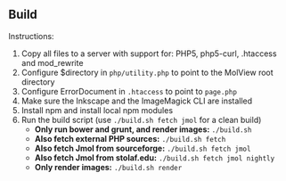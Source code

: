 Build
---
Instructions:

1. Copy all files to a server with support for: PHP5, php5-curl, .htaccess and mod_rewrite
2. Configure $directory in `php/utility.php` to point to the MolView root directory
3. Configure ErrorDocument in `.htaccess` to point to `page.php`
4. Make sure the Inkscape and the ImageMagick CLI are installed
5. Install npm and install local npm modules
6. Run the build script (use `./build.sh fetch jmol` for a clean build)
    - **Only run bower and grunt, and render images:** `./build.sh`
    - **Also fetch external PHP sources:** `./build.sh fetch`
    - **Also fetch Jmol from sourceforge:** `./build.sh fetch jmol`
    - **Also fetch Jmol from stolaf.edu:** `./build.sh fetch jmol nightly`
    - **Only render images:** `./build.sh render`
